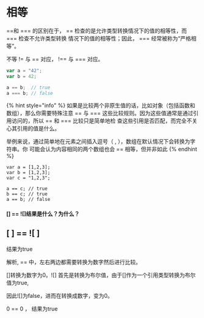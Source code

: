 # 相等

==和 === 的区别在于， == 检查的是允许类型转换情况下的值的相等性，而 === 检查不允许类型转换 情况下的值的相等性；因此， === 经常被称为“严格相等”。

不等 != 与 == 对应， !== 与 === 对应。

```javascript
var a = "42";
var b = 42;

a == b;  // true
a === b; // false
```

{% hint style="info" %}
如果是比较两个非原生值的话，比如对象（包括函数和数组），那么你需要特殊注意 == 与 === 这些比较规则。因为这些值通常是通过引用访问的，所以 == 和 === 比较只是简单地检 查这些引用是否匹配，而完全不关心其引用的值是什么。

举例来说，通过简单地在元素之间插入逗号（ , ），数组在默认情况下会转换为字符串。你 可能会认为内容相同的两个数组也会 == 相等，但并非如此
{% endhint %}

```text
var a = [1,2,3];
var b = [1,2,3];
var c = "1,2,3";

a == c; // true
b == c; // true
a == b; // false
```

####  \[\] == !\[\]结果是什么？为什么？

## \[ \] == !\[ \]

结果为true

解析, == 中，左右两边都需要转换为数字然后进行比较。

\[\]转换为数字为0。!\[\] 首先是转换为布尔值，由于\[\]作为一个引用类型转换为布尔值为true,

因此!\[\]为false，进而在转换成数字，变为0。

0 == 0 ， 结果为true



